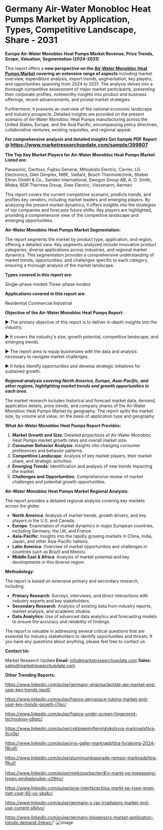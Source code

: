 # Germany Air-Water Monobloc Heat Pumps Market by Application, Types, Competitive Landscape, Share - 2031

<strong>Europe Air-Water Monobloc Heat Pumps Market Revenue, Price Trends, Scope, Valuation, Segmentation (2024-2031)</strong>

This report offers a <strong>new perspective on the <a href=https://www.marketresearchupdate.com/sample/399807>Air-Water Monobloc Heat Pumps Market</a> covering an extensive range of aspects</strong> including market overview, expenditure analysis, import trends, segmentation, key players, and opportunities spanning from 2024 to 2031. The analysis delves into a thorough competitive assessment of major market participants, presenting their corporate profiles, noteworthy insights into product and business offerings, recent advancements, and pivotal market strategies.

Furthermore, it presents an overview of the national economic landscape and industry prospects. Detailed insights are provided on the present scenario of Air-Water Monobloc Heat Pumps manufacturing across the United States, Europe, and the Asia Pacific, encompassing policy directives, collaborative ventures, existing requisites, and regional appeal.

<strong>For comprehensive analysis and detailed insights Get Sample PDF Report @ <a href=https://www.marketresearchupdate.com/sample/399807><font size=3 color=#0000ff>https://www.marketresearchupdate.com/sample/399807</font></a></strong>

<strong>The Top Key Market Players for Air-Water Monobloc Heat Pumps Market Listed are:</strong>

Panasonic, Danfoss, Fujitsu General, Mitsubishi Electric, Carrier, LG Electronics, Glen Dimplex, NIBE, Vaillant, Bosch Thermotechnik, Stiebel Eltron GmbH & Co., Sanden International, Swegon Group AB, A. O. Smith, Midea, BDR Thermea Group, Gree Electric, Viessmann, Aermec

This report covers the current competitive scenario, predicts trends, and profiles key vendors, including market leaders and emerging players. By analyzing the present market dynamics, it offers insights into the strategies of top companies and forecasts future shifts. Key players are highlighted, providing a comprehensive view of the competitive landscape and emerging opportunities.

<strong>Air-Water Monobloc Heat Pumps Market Segmentation:</strong>

The report segments the market by product type, application, and region, offering a detailed view. Key segments analyzed include innovative product categories, diverse applications across industries, and regional market dynamics. This segmentation provides a comprehensive understanding of market trends, opportunities, and challenges specific to each category, ensuring a thorough analysis of the market landscape.

<strong>Types covered in this report are:</strong>

Single-phase models
Three-phase models

<strong>Applications covered in this report are:</strong>

Residential
Commercial
Industrial

<strong>Objective of the Air-Water Monobloc Heat Pumps Report:</strong>

▶ The primary objective of this report is to deliver in-depth insights into the industry.

▶ It covers the industry's size, growth potential, competitive landscape, and emerging trends.

▶ The report aims to equip businesses with the data and analysis necessary to navigate market challenges.

▶ It helps identify opportunities and develop strategic initiatives for sustained growth.

<strong><em>Regional analysis covering North America, Europe, Asia-Pacific, and other regions, highlighting market trends and growth opportunities in each area.</em></strong>

The market research includes historical and forecast market data, demand, application details, price trends, and company shares of the Air-Water Monobloc Heat Pumps Market by geography. The report splits the market size, by volume and value, on the basis of application type and geography

<strong>What Air-Water Monobloc Heat Pumps Report Provides:</strong>
<ol>
  <li><strong>Market Growth and Size</strong>: Detailed projections of Air-Water Monobloc Heat Pumps market growth rates and overall market size.</li>
  <li><strong>Consumer Behavior Analysis</strong>: Insights into changing consumer preferences and behavior patterns.</li>
  <li><strong>Competitive Landscape</strong>: Analysis of key market players, their market share, and strategic activities.</li>
  <li><strong>Emerging Trends</strong>: Identification and analysis of new trends impacting the market.</li>
  <li><strong>Challenges and Opportunities</strong>: Comprehensive review of market challenges and potential growth opportunities.</li>
</ol>

<strong>Air-Water Monobloc Heat Pumps Market Regional Analysis:</strong>

The report provides a detailed regional analysis covering key markets across the globe:
<ul>
  <li><strong>North America</strong>: Analysis of market trends, growth drivers, and key players in the U.S. and Canada.</li>
  <li><strong>Europe</strong>: Examination of market dynamics in major European countries, including Germany, the UK, and France.</li>
  <li><strong>Asia-Pacific</strong>: Insights into the rapidly growing markets in China, India, Japan, and other Asia-Pacific nations.</li>
  <li><strong>Latin America</strong>: Overview of market opportunities and challenges in countries such as Brazil and Mexico.</li>
  <li><strong>Middle East &amp; Africa</strong>: Analysis of market potential and key developments in this diverse region.</li>
</ul>

<strong>Methodology:</strong>

The report is based on extensive primary and secondary research, including:
<ul>
  <li><strong>Primary Research</strong>: Surveys, interviews, and direct interactions with industry experts and key stakeholders.</li>
  <li><strong>Secondary Research</strong>: Analysis of existing data from industry reports, market analysis, and academic studies.</li>
  <li><strong>Data Analytics</strong>: Use of advanced data analytics and forecasting models to ensure the accuracy and reliability of findings.</li>
</ul>
The report is valuable in addressing several critical questions that are essential for industry stakeholders to identify opportunities and threats. If you have any questions about anything, please feel free to contact us.

<strong>Contact Us:</strong>

Market Research Update
<strong>Email:</strong> info@marketresearchupdate.com
<strong>Sales:</strong> sales@marketresearchupdate.com

<strong>Other Trending Reports:</strong>

<a href=https://www.linkedin.com/pulse/germany-oligonucleotide-api-market-end-user-key-trends-iwoif/>https://www.linkedin.com/pulse/germany-oligonucleotide-api-market-end-user-key-trends-iwoif/</a>

<a href=https://www.linkedin.com/pulse/france-aerospace-tubing-market-end-user-key-trends-growth-l7ipc/>https://www.linkedin.com/pulse/france-aerospace-tubing-market-end-user-key-trends-growth-l7ipc/</a>

<a href=https://www.linkedin.com/pulse/france-under-screen-fingerprint-technology-o6qtc/>https://www.linkedin.com/pulse/france-under-screen-fingerprint-technology-o6qtc/</a>

<a href=https://www.linkedin.com/pulse/cyklopentylfenylglykolsyra-marknadsföra-9cy0e/>https://www.linkedin.com/pulse/cyklopentylfenylglykolsyra-marknadsföra-9cy0e/</a>

<a href=https://www.linkedin.com/pulse/vvs-galler-marknadsföra-forskning-2024-f8cqf/>https://www.linkedin.com/pulse/vvs-galler-marknadsföra-forskning-2024-f8cqf/</a>

<a href=https://www.linkedin.com/pulse/aluminiumbaserade-remsor-marknadsföra-ffkuf/>https://www.linkedin.com/pulse/aluminiumbaserade-remsor-marknadsföra-ffkuf/</a>

<a href=https://www.linkedin.com/pulse/melkzuurbacteri毛n-markt-op-toepassing-typen-eindgebruiker-v29mc/>https://www.linkedin.com/pulse/melkzuurbacteri毛n-markt-op-toepassing-typen-eindgebruiker-v29mc/</a>

<a href=https://www.linkedin.com/pulse/pcie-interfacechips-markt-op-type-groei-met-cagr-92-us-ybzkc/>https://www.linkedin.com/pulse/pcie-interfacechips-markt-op-type-groei-met-cagr-92-us-ybzkc/</a>

<a href=https://www.linkedin.com/pulse/germany-x-ray-irradiators-market-end-use-current-s6dyc/>https://www.linkedin.com/pulse/germany-x-ray-irradiators-market-end-use-current-s6dyc/</a>

<a href=https://www.linkedin.com/pulse/germany-biosensors-market-application-trends-demand-2ekwc/>https://www.linkedin.com/pulse/germany-biosensors-market-application-trends-demand-2ekwc/</a>"
![image](https://github.com/user-attachments/assets/429e98d3-e484-4f8e-8b6a-c966bdda6d46)
